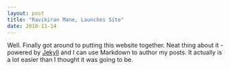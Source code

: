 ```yaml
---
layout: post
title: "Ravikiran Mane, Launches Site"
date: 2018-11-14
---
```


Well. Finally got around to putting this website together. Neat thing about it - powered by [Jekyll](http://jekyllrb.com) and I can use Markdown to author my posts. It actually is a lot easier than I thought it was going to be.
